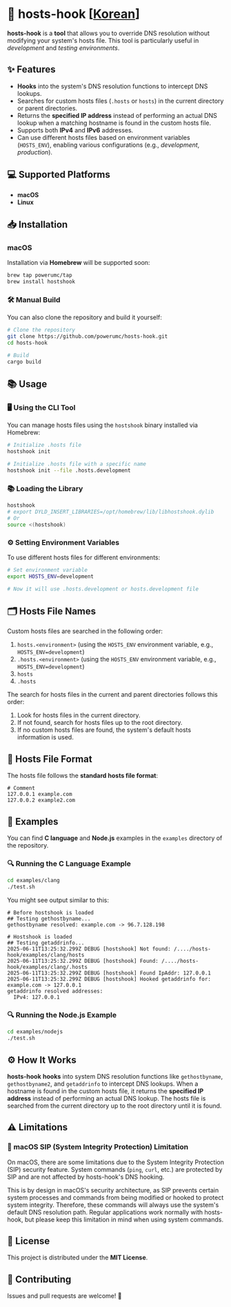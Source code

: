 # 🔄 hosts-hook [[Korean](./docs/README.ko.md)]

**hosts-hook** is a **tool** that allows you to override DNS resolution without modifying your system's hosts file. This tool is particularly useful in *development* and *testing environments*.

## ✨ Features

- **Hooks** into the system's DNS resolution functions to intercept DNS lookups.
- Searches for custom hosts files (`.hosts` or `hosts`) in the current directory or parent directories.
- Returns the **specified IP address** instead of performing an actual DNS lookup when a matching hostname is found in the custom hosts file.
- Supports both **IPv4** and **IPv6** addresses.
- Can use different hosts files based on environment variables (`HOSTS_ENV`), enabling various configurations (e.g., *development*, *production*).

## 💻 Supported Platforms

- **macOS**
- **Linux**

## 📥 Installation

### macOS

Installation via **Homebrew** will be supported soon:

```bash
brew tap powerumc/tap
brew install hostshook
```

### 🛠️ Manual Build

You can also clone the repository and build it yourself:

```bash
# Clone the repository
git clone https://github.com/powerumc/hosts-hook.git
cd hosts-hook

# Build
cargo build
```

## 📚 Usage

### 🖥️ Using the CLI Tool

You can manage hosts files using the `hostshook` binary installed via Homebrew:

```bash
# Initialize .hosts file
hostshook init

# Initialize .hosts file with a specific name
hostshook init --file .hosts.development
```

### 📚 Loading the Library

```bash
hostshook
# export DYLD_INSERT_LIBRARIES=/opt/homebrew/lib/libhostshook.dylib
# Or
source <(hostshook)
```

### ⚙️ Setting Environment Variables

To use different hosts files for different environments:

```bash
# Set environment variable
export HOSTS_ENV=development

# Now it will use .hosts.development or hosts.development file
```

## 🗂️ Hosts File Names

Custom hosts files are searched in the following order:
1. `hosts.<environment>` (using the `HOSTS_ENV` environment variable, e.g., `HOSTS_ENV=development`)
2. `.hosts.<environment>` (using the `HOSTS_ENV` environment variable, e.g., `HOSTS_ENV=development`)
3. `hosts`
4. `.hosts`

The search for hosts files in the current and parent directories follows this order:

1. Look for hosts files in the current directory.
2. If not found, search for hosts files up to the root directory.
3. If no custom hosts files are found, the system's default hosts information is used.

## 📄 Hosts File Format

The hosts file follows the **standard hosts file format**:

```
# Comment
127.0.0.1 example.com
127.0.0.2 example2.com
```

## 🧪 Examples

You can find **C language** and **Node.js** examples in the `examples` directory of the repository.

### 🔍 Running the C Language Example

```bash
cd examples/clang
./test.sh
```

You might see output similar to this:
```text
# Before hostshook is loaded
## Testing gethostbyname...
gethostbyname resolved: example.com -> 96.7.128.198

# Hostshook is loaded
## Testing getaddrinfo...
2025-06-11T13:25:32.299Z DEBUG [hostshook] Not found: /..../hosts-hook/examples/clang/hosts
2025-06-11T13:25:32.299Z DEBUG [hostshook] Found: /..../hosts-hook/examples/clang/.hosts
2025-06-11T13:25:32.299Z DEBUG [hostshook] Found IpAddr: 127.0.0.1
2025-06-11T13:25:32.299Z DEBUG [hostshook] Hooked getaddrinfo for: example.com -> 127.0.0.1
getaddrinfo resolved addresses:
  IPv4: 127.0.0.1
```

### 🔍 Running the Node.js Example

```bash
cd examples/nodejs
./test.sh
```

## ⚙️ How It Works

**hosts-hook** **hooks** into system DNS resolution functions like `gethostbyname`, `gethostbyname2`, and `getaddrinfo` to intercept DNS lookups.
When a hostname is found in the custom hosts file, it returns the **specified IP address** instead of performing an actual DNS lookup.
The hosts file is searched from the current directory up to the root directory until it is found.

## ⚠️ Limitations

### 🍎 macOS SIP (System Integrity Protection) Limitation

On macOS, there are some limitations due to the System Integrity Protection (SIP) security feature. System commands (`ping`, `curl`, etc.) are protected by SIP and are not affected by hosts-hook's DNS hooking.

This is by design in macOS's security architecture, as SIP prevents certain system processes and commands from being modified or hooked to protect system integrity. Therefore, these commands will always use the system's default DNS resolution path.
Regular applications work normally with hosts-hook, but please keep this limitation in mind when using system commands.

## 📜 License

This project is distributed under the **MIT License**.

## 👥 Contributing

Issues and pull requests are welcome! 🙏
